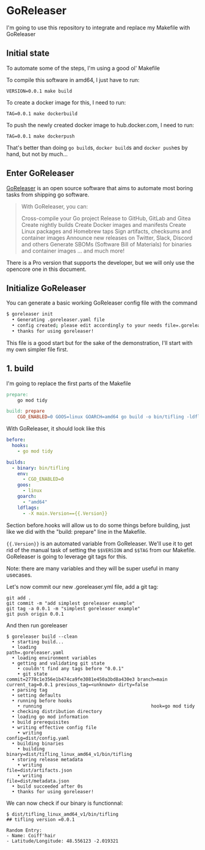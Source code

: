 # GoReleaser

I'm going to use this repository to integrate and replace my Makefile with GoReleaser

## Initial state

To automate some of the steps, I'm using a good ol' Makefile

To compile this software in amd64, I just have to run:

```
VERSION=0.0.1 make build
```

To create a docker image for this, I need to run:

```
TAG=0.0.1 make dockerbuild
```

To push the newly created docker image to hub.docker.com, I need to run:

```
TAG=0.0.1 make dockerpush
```

That's better than doing `go build`s, `docker build`s and `docker push`es by hand, but not by much...

## Enter GoReleaser

[GoReleaser](https://goreleaser.com/) is an open source software that aims to automate most boring tasks from shipping go software. 

> With GoReleaser, you can:
>
>    Cross-compile your Go project
>    Release to GitHub, GitLab and Gitea
>    Create nightly builds
>    Create Docker images and manifests
>    Create Linux packages and Homebrew taps
>    Sign artifacts, checksums and container images
>    Announce new releases on Twitter, Slack, Discord and others
>    Generate SBOMs (Software Bill of Materials) for binaries and container images
>    ... and much more!

There is a Pro version that supports the developer, but we will only use the opencore one in this document.

## Initialize GoReleaser

You can generate a basic working GoReleaser config file with the command

```bash
$ goreleaser init
  • Generating .goreleaser.yaml file
  • config created; please edit accordingly to your needs file=.goreleaser.yaml
  • thanks for using goreleaser!
```

This file is a good start but for the sake of the demonstration, I'll start with my own simpler file first.

## 1. build

I'm going to replace the first parts of the Makefile

```makefile
prepare:
	go mod tidy

build: prepare
	CGO_ENABLED=0 GOOS=linux GOARCH=amd64 go build -o bin/tifling -ldflags "-X main.Version=$$VERSION" main.go
```

With GoReleaser, it should look like this

```yaml
before:
  hooks:
    - go mod tidy

builds:
  - binary: bin/tifling
    env:
      - CGO_ENABLED=0
    goos:
      - linux
    goarch:
      - "amd64"
    ldflags:
      - -X main.Version=={{.Version}}
```

Section before.hooks will allow us to do some things before building, just like we did with the "build: prepare" line in the Makefile.

`{{.Version}}` is an automated variable from GoReleaser. We'll use it to get rid of the manual task of setting the `$$VERSION` and `$$TAG` from our Makefile. GoReleaser is going to leverage git tags for this.

Note: there are many variables and they will be super useful in many usecases. 

Let's now commit our new .goreleaser.yml file, add a git tag:

```
git add .
git commit -m "add simplest goreleaser example"
git tag -a 0.0.1 -m "simplest goreleaser example"
git push origin 0.0.1
```

And then run goreleaser

```
$ goreleaser build --clean
  • starting build...
  • loading                                          path=.goreleaser.yaml
  • loading environment variables
  • getting and validating git state
    • couldn't find any tags before "0.0.1"
    • git state                                      commit=2778c1e356e1b474ca9fe3081e450a3bd8a430e3 branch=main current_tag=0.0.1 previous_tag=<unknown> dirty=false
  • parsing tag
  • setting defaults
  • running before hooks
    • running                                        hook=go mod tidy
  • checking distribution directory
  • loading go mod information
  • build prerequisites
  • writing effective config file
    • writing                                        config=dist/config.yaml
  • building binaries
    • building                                       binary=dist/tifling_linux_amd64_v1/bin/tifling
  • storing release metadata
    • writing                                        file=dist/artifacts.json
    • writing                                        file=dist/metadata.json
  • build succeeded after 0s
  • thanks for using goreleaser!
```

We can now check if our binary is functionnal:

```
$ dist/tifling_linux_amd64_v1/bin/tifling
## tifling version =0.0.1

Random Entry:
- Name: Coiff'hair
- Latitude/Longitude: 48.556123 -2.019321
```
